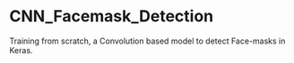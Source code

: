 # CNN_Facemask_Detection
Training from scratch, a Convolution based model to detect Face-masks in Keras.
